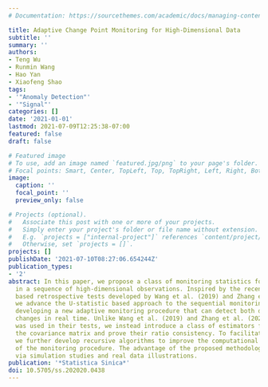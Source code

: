 ```yaml
---
# Documentation: https://sourcethemes.com/academic/docs/managing-content/

title: Adaptive Change Point Monitoring for High-Dimensional Data
subtitle: ''
summary: ''
authors:
- Teng Wu
- Runmin Wang
- Hao Yan
- Xiaofeng Shao
tags:
- '"Anomaly Detection"'
- '"Signal"'
categories: []
date: '2021-01-01'
lastmod: 2021-07-09T12:25:38-07:00
featured: false
draft: false

# Featured image
# To use, add an image named `featured.jpg/png` to your page's folder.
# Focal points: Smart, Center, TopLeft, Top, TopRight, Left, Right, BottomLeft, Bottom, BottomRight.
image:
  caption: ''
  focal_point: ''
  preview_only: false

# Projects (optional).
#   Associate this post with one or more of your projects.
#   Simply enter your project's folder or file name without extension.
#   E.g. `projects = ["internal-project"]` references `content/project/deep-learning/index.md`.
#   Otherwise, set `projects = []`.
projects: []
publishDate: '2021-07-10T08:27:06.654244Z'
publication_types:
- '2'
abstract: In this paper, we propose a class of monitoring statistics for a mean shift
  in a sequence of high-dimensional observations. Inspired by the recent U-statistic
  based retrospective tests developed by Wang et al. (2019) and Zhang et al. (2020),
  we advance the U-statistic based approach to the sequential monitoring problem by
  developing a new adaptive monitoring procedure that can detect both dense and sparse
  changes in real time. Unlike Wang et al. (2019) and Zhang et al. (2020), where self-normalization
  was used in their tests, we instead introduce a class of estimators for q-norm of
  the covariance matrix and prove their ratio consistency. To facilitate fast computation,
  we further develop recursive algorithms to improve the computational efficiency
  of the monitoring procedure. The advantage of the proposed methodology is demonstrated
  via simulation studies and real data illustrations.
publication: '*Statistica Sinica*'
doi: 10.5705/ss.202020.0438
---
```

